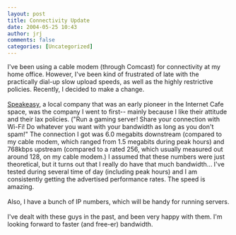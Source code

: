 ```yaml
---
layout: post
title: Connectivity Update
date: 2004-05-25 10:43
author: jrj
comments: false
categories: [Uncategorized]
---
```

I've been using a cable modem (through Comcast) for connectivity at my home office. However, I've been kind of frustrated of late with the practically dial-up slow upload speeds, as well as the highly restrictive policies. Recently, I decided to make a change.<br /><br /><a href="http://www.speakeasy.net" target="_blank">Speakeasy</a>, a local company that was an early pioneer in the Internet Cafe space, was the company I went to first-- mainly because I like their attitude and their lax policies. ("Run a gaming server! Share your connection with Wi-Fi! Do whatever you want with your bandwidth as long as you don't spam!"  The connection I got was 6.0 megabits downstream (compared to my cable modem, which ranged from 1.5 megabits during peak hours) and 768kbps upstream (compared to a rated 256, which usually measured out around 128, on my cable modem.)  I assumed that these numbers were just theoretical, but it turns out that I really do have that much bandwidth... I've tested during several time of day (including peak hours) and I am consistently getting the advertised performance rates. The speed is amazing.<br /><br />Also, I have a bunch of IP numbers, which will be handy for running servers. <br /><br />I've dealt with these guys in the past, and been very happy with them. I'm looking forward to faster (and free-er) bandwidth.
